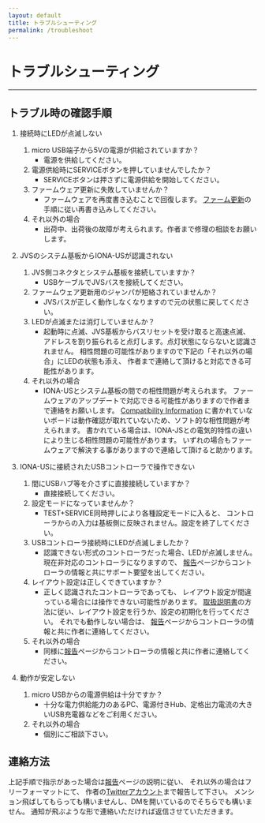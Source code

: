 ```yaml
---
layout: default
title: トラブルシューティング
permalink: /troubleshoot
---
```

# トラブルシューティング
---
## トラブル時の確認手順
1. 接続時にLEDが点滅しない
   1. micro USB端子から5Vの電源が供給されていますか？
      - 電源を供給してください。
   2. 電源供給時にSERVICEボタンを押していませんでしたか？
      - SERVICEボタンは押さずに電源供給を開始してください。
   3. ファームウェア更新に失敗していませんか？
      - ファームウェアを再度書き込むことで回復します。
      [ファーム更新](firmware)の手順に従い再書き込みしてください。
   4. それ以外の場合
      - 出荷中、出荷後の故障が考えられます。作者まで修理の相談をお願いします。

2. JVSのシステム基板からIONA-USが認識されない
   1. JVS側コネクタとシステム基板を接続していますか？
      - USBケーブルでJVSバスを接続してください。
   2. ファームウェア更新用のジャンパが短絡されていませんか？
      - JVSバスが正しく動作しなくなりますので元の状態に戻してください。
   3. LEDが点滅または消灯していませんか？
      - 起動時に点滅、JVS基板からバスリセットを受け取ると高速点滅、
      アドレスを割り振られると点灯します。点灯状態にならないと認識されません。
      相性問題の可能性がありますので下記の「それ以外の場合」にLEDの状態も添え、
      作者まで連絡して頂けると対応できる可能性があります。
   4. それ以外の場合
      - IONA-USとシステム基板の間での相性問題が考えられます。
      ファームウェアのアップデートで対応できる可能性がありますので作者まで連絡をお願いします。
      [Compatibility Information](https://github.com/toyoshim/iona/wiki/Compatibility-Information)
      に書かれていないボードは動作確認が取れていないため、ソフト的な相性問題が考えられます。
      書かれている場合は、IONA-JSとの電気的特性の違いにより生じる相性問題の可能性があります。
      いずれの場合もファームウェアで解決する事がありますので連絡して頂けると助かります。

3. IONA-USに接続されたUSBコントローラで操作できない
   1. 間にUSBハブ等を介さずに直接接続していますか？
      - 直接接続してください。
   2. 設定モードになっていませんか？
      - TEST+SERVICE同時押しにより各種設定モードに入ると、
      コントローラからの入力は基板側に反映されません。設定を終了してください。
   3. USBコントローラ接続時にLEDが点滅しましたか？
      - 認識できない形式のコントローラだった場合、LEDが点滅しません。
      現在非対応のコントローラになりますので、
      [報告](report)ページからコントローラの情報と共にサポート要望を出してください。
   4. レイアウト設定は正しくできていますか？
      - 正しく認識されたコントローラであっても、
      レイアウト設定が間違っている場合には操作できない可能性があります。
      [取扱説明書](index)の方法に従い、レイアウト設定を行うか、設定の初期化を行ってください。
      それでも動作しない場合は、
      [報告](report)ページからコントローラの情報と共に作者に連絡してください。
   5. それ以外の場合
      - 同様に[報告](report)ページからコントローラの情報と共に作者に連絡してください。

4. 動作が安定しない
   1. micro USBからの電源供給は十分ですか？
      - 十分な電力供給能力のあるPC、電源付きHub、定格出力電流の大きいUSB充電器などをご利用ください。
   2. それ以外の場合
      - 個別にご相談下さい。

## 連絡方法
上記手順で指示があった場合は[報告](report)ページの説明に従い、
それ以外の場合はフリーフォーマットにて、
作者の[Twitterアカウント](https://twitter.com/toyoshim)まで報告して下さい。
メンション飛ばしてもらっても構いませんし、DMを開いているのでそちらでも構いません。
通知が飛ぶような形で連絡いただければ返信させていただきます。